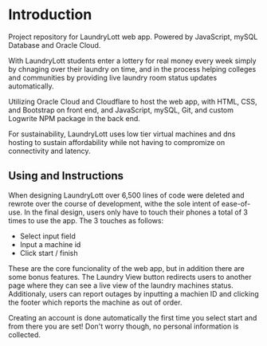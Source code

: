 # Introduction
Project repository for LaundryLott web app. Powered by JavaScript, mySQL Database and Oracle Cloud.

With LaundryLott students enter a lottery for real money every week simply by chnaging over their laundry on time, and in the process helping colleges and communities by providing live laundry room status updates automatically.

Utilizing Oracle Cloud and Cloudflare to host the web app, with HTML, CSS, and Bootstrap on front end, and JavaScript, mySQL, Git, and custom Logwrite NPM package in the back end.

For sustainability, LaundryLott uses low tier virtual machines and dns hosting to sustain affordability while not having to compromize on connectivity and latency.

## Using and Instructions

When designing LaundryLott over 6,500 lines of code were deleted and rewrote over the course of development, withe the sole intent of ease-of-use. In the final design, users only have to touch their phones a total of 3 times to use the app. The 3 touches as follows:
- Select input field
- Input a machine id
- Click start / finish

These are the core funcionality of the web app, but in addition there are some bonus features. The Laundry View button redirects users to another page where they can see a live view of the laundry machines status. Additionaly, users can report outages by inputting a machien ID and clicking the footer which reports the machine as out of order.

Creating an account is done automatically the first time you select start and from there you are set! Don't worry though, no personal information is collected.
